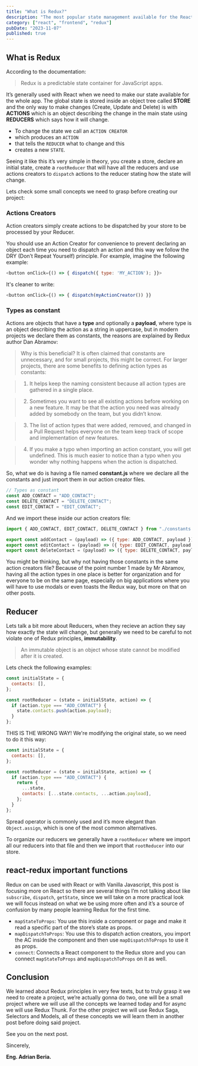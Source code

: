 ```yaml
---
title: "What is Redux?"
description: "The most popular state management available for the React ecosystem! Let's understand how it works"
category: ["react", "frontend", "redux"]
pubDate: "2023-11-07"
published: true
---
```


## What is Redux

According to the documentation:

> Redux is a predictable state container for JavaScript apps.

It’s generally used with React when we need to make our state available for the whole app. The global state is stored inside an object tree called **STORE** and the only way to make changes (Create, Update and Delete) is with **ACTIONS** which is an object describing the change in the main state using **REDUCERS** which says how it will change.

- To change the state we call an `ACTION CREATOR`
- which produces an `ACTION`
- that tells the `REDUCER` what to change and this
- creates a new `STATE`.

Seeing it like this it’s very simple in theory, you create a store, declare an initial state, create a `rootReducer` that will have all the reducers and use actions creators to `dispatch` actions to the reducer stating how the state will change.

Lets check some small concepts we need to grasp before creating our project:

### Actions Creators

Action creators simply create actions to be dispatched by your store to be processed by your Reducer.

You should use an Action Creator for convenience to prevent declaring an object each time you need to dispatch an action and this way we follow the DRY (Don’t Repeat Yourself) principle. For example, imagine the following example:

```javascript
<button onClick={() => { dispatch({ type: 'MY_ACTION'); }}>
```

It's cleaner to write:

```javascript
<button onClick={() => { dispatch(myActionCreator()) }}
```

### Types as constant

Actions are objects that have a **type** and optionally a **payload**, where type is an object describing the action as a string in uppercase, but in modern projects we declare them as constants, the reasons are explained by Redux author Dan Abramov:

> Why is this beneficial? It is often claimed that constants are unnecessary, and for small projects, this might be correct. For larger projects, there are some benefits to defining action types as constants:

> 1. It helps keep the naming consistent because all action types are gathered in a single place.

> 2. Sometimes you want to see all existing actions before working on a new feature. It may be that the action you need was already added by somebody on the team, but you didn’t know.

> 3. The list of action types that were added, removed, and changed in a Pull Request helps everyone on the team keep track of scope and implementation of new features.

> 4. If you make a typo when importing an action constant, you will get undefined. This is much easier to notice than a typo when you wonder why nothing happens when the action is dispatched.

So, what we do is having a file named **constant.js** where we declare all the constants and just import them in our action creator files.

```javascript
// Types as constant
const ADD_CONTACT = "ADD_CONTACT";
const DELETE_CONTACT = "DELETE_CONTACT";
const EDIT_CONTACT = "EDIT_CONTACT";
```

And we import these inside our action creators file:

```javascript
import { ADD_CONTACT, EDIT_CONTACT, DELETE_CONTACT } from "./constants.js";

export const addContact = (payload) => ({ type: ADD_CONTACT, payload });
export const editContact = (payload) => ({ type: EDIT_CONTACT, payload });
export const deleteContact = (payload) => ({ type: DELETE_CONTACT, payload });
```

You might be thinking, but why not having those constants in the same action creators file? Because of the point number 1 made by Mr Abramov, having all the action types in one place is better for organization and for everyone to be on the same page, especially on big applications where you will have to use modals or even toasts the Redux way, but more on that on other posts.

## Reducer

Lets talk a bit more about Reducers, when they recieve an action they say how exactly the state will change, but generally we need to be careful to not violate one of Redux principles, **immutability**.

> An immutable object is an object whose state cannot be modified after it is created.

Lets check the following examples:

```javascript
const initialState = {
  contacts: [],
};

const rootReducer = (state = initialState, action) => {
  if (action.type === "ADD_CONTACT") {
    state.contacts.push(action.payload);
  }
};
```

THIS IS THE WRONG WAY! We're modifying the original state, so we need to do it this way:

```javascript
const initialState = {
  contacts: [],
};

const rootReducer = (state = initialState, action) => {
  if (action.type === "ADD_CONTACT") {
    return {
      ...state,
      contacts: [...state.contacts, ...action.payload],
    };
  }
};
```

Spread operator is commonly used and it’s more elegant than `Object.assign`, which is one of the most common alternatives.

To organize our reducers we generally have a `rootReducer` where we import all our reducers into that file and then we import that `rootReducer` into our store.

## react-redux important functions

Redux on can be used with React or with Vanilla Javascript, this post is focusing more on React so there are several things I’m not talking about like `subscribe`, `dispatch`, `getState`, since we will take on a more practical look we will focus instead on what we be using more often and it’s a source of confusion by many people learning Redux for the first time.

- `mapStateToProps`: You use this inside a component or page and make it read a specific part of the store’s state as props.
- `mapDispatchToProps`: You use this to dispatch action creators, you import the AC inside the component and then use `mapDispatchToProps` to use it as props.
- `connect`: Connects a React component to the Redux store and you can connect `mapStateToProps` and `mapDispatchToProps` on it as well.

## Conclusion

We learned about Redux principles in very few texts, but to truly grasp it we need to create a project, we’re actually gonna do two, one will be a small project where we will use all the concepts we learned today and for async we will use Redux Thunk. For the other project we will use Redux Saga, Selectors and Models, all of these concepts we will learn them in another post before doing said project.

See you on the next post.

Sincerely,

**Eng. Adrian Beria.**
